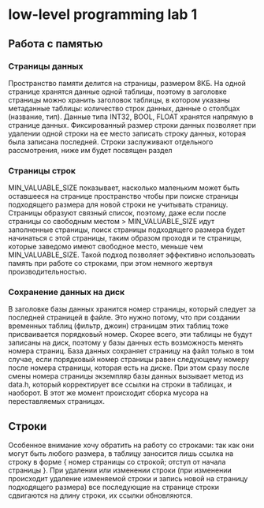 # low-level programming lab 1

## Работа с памятью
### Страницы данных
Пространство памяти делится на страницы, размером 8КБ. 
На одной странице хранятся данные одной таблицы, поэтому в заголовке страницы можно хранить заголовок таблицы, в котором указаны метаданные таблицы: количество строк данных, данные о столбцах (название, тип). Данные типа INT32, BOOL, FLOAT хранятся напрямую в странице данных. Фиксированный размер строки данных позволяет при удалении одной строки на ее место записать строку данных, которая была записана последней.
Строки заслуживают отдельного рассмотрения, ниже им будет посвящен раздел
### Страницы строк
MIN_VALUABLE_SIZE показывает, насколько маленьким может быть оставшееся на странице пространство чтобы при поиске страницы подходящего размера для новой строки не учитывать страницу. 
Страницы образуют связный список, поэтому, даже если после страницы со свободным местом > MIN_VALUABLE_SIZE идут заполненные страницы, поиск страницы подходящего размера будет начинаться с этой страницы, таким образом проходя и те страницы, которые заведомо имеют свободное место, меньше чем MIN_VALUABLE_SIZE. Такой подход позволяет эффективно использовать память при работе со строками, при этом немного жертвуя производительностью.
### Сохранение данных на диск
В заголовке базы данных хранится номер страницы, который следует за последней страницей в файле. Это нужно потому, что при создании временных таблиц (фильтр, джоин) страницам этих таблиц тоже присваивается порядковый номер. Скорее всего, эти таблицы не будут записаны на диск, поэтому у базы данных есть возможность менять номера страниц. База данных сохраняет страницу на файл только в том случае, если порядковый номер страницы равен следующему номеру после номера страницы, которая есть на диске. При этом сразу после смены номера страницы экземпляр базы данных вызывает метод из data.h, который корректирует все ссылки на строки в таблицах, и наоборот. В этот же момент происходит сборка мусора на переставляемых страницах.
## Строки
Особенное внимание хочу обратить на работу со строками: так как они могут быть любого размера, в таблицу заносится лишь ссылка на строку в форме { номер страницы со строкой; отступ от начала страницы }.
При удалении или изменении строки (при изменении происходит удаление изменяемой строки и запись новой на страницу подходящего размера) все последующие на странице строки сдвигаются на длину строки, их ссылки обновляются.